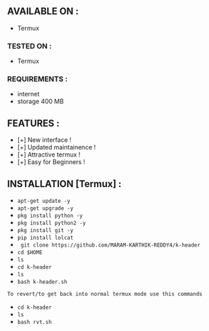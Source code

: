 ## AVAILABLE ON :

* Termux

### TESTED ON :

* Termux

### REQUIREMENTS :
* internet
* storage 400 MB

## FEATURES :
* [+] New interface !
* [+] Updated maintainence !
* [+] Attractive termux !
* [+] Easy for Beginners !

## INSTALLATION [Termux] :

* `apt-get update -y`
* `apt-get upgrade -y`
* `pkg install python -y`
* `pkg install python2 -y`
* `pkg install git -y`
* `pip install lolcat`
* ` git clone https://github.com/MARAM-KARTHIK-REDDY4/k-header`
* `cd $HOME`
* `ls`
* `cd k-header`
* `ls`
* `bash k-header.sh`

`To revert/to get back into normal termux mode use this commands`

* `cd k-header`
* `ls`
* `bash rvt.sh`
